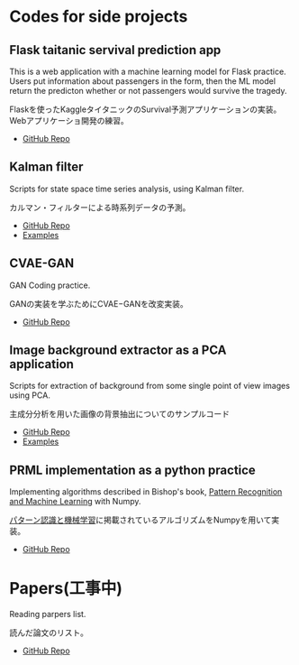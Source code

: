 # Codes for side projects
## Flask taitanic servival prediction app
This is a web application with a machine learning model for Flask practice. Users put information about passengers in the form, then the ML model return the predicton whether or not passengers would survive the tragedy.

Flaskを使ったKaggleタイタニックのSurvival予測アプリケーションの実装。Webアプリケーショ開発の練習。

- [GitHub Repo](https://github.com/tkazusa/flask_titanic)

## Kalman filter
Scripts for state space time series analysis, using Kalman filter.

カルマン・フィルターによる時系列データの予測。

- [GitHub Repo](https://github.com/tkazusa/kalman_filter)
- [Examples](https://github.com/tkazusa/kalman_filter/blob/master/examples/time%20series%20data%20estimation%20with%20kalman%20filter.ipynb)

## CVAE-GAN
GAN Coding practice.

GANの実装を学ぶためにCVAE−GANを改変実装。

- [GitHub Repo](https://github.com/tkazusa/CVAE-GAN)

## Image background extractor as a PCA application
Scripts for extraction of background from some single point of view images using PCA.

主成分分析を用いた画像の背景抽出についてのサンプルコード

- [GitHub Repo](https://github.com/tkazusa/background_extractor)
- [Examples](https://github.com/tkazusa/background_extractor/blob/master/examples/eigen_background_extractor.ipynb)

## PRML implementation as a python practice
Implementing algorithms described in Bishop's book, [Pattern Recognition and Machine Learning](https://www.amazon.co.jp/Pattern-Recognition-Learning-Information-Statistics/dp/0387310738) with Numpy.

[パターン認識と機械学習](https://www.amazon.co.jp/Pattern-Recognition-Learning-Information-Statistics/dp/0387310738)に掲載されているアルゴリズムをNumpyを用いて実装。

- [GitHub Repo](https://github.com/tkazusa/Python_MachineLeaning)

# Papers(工事中)
Reading parpers list.

読んだ論文のリスト。

- [GitHub Repo](https://github.com/tkazusa/papers/issues)
